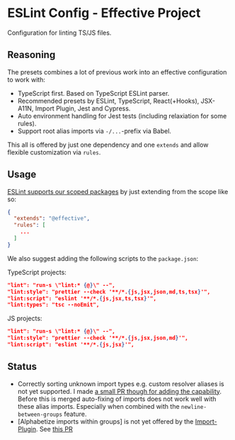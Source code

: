 # ESLint Config - Effective Project

Configuration for linting TS/JS files.

## Reasoning

The presets combines a lot of previous work into an effective configuration to work with:

- TypeScript first. Based on TypeScript ESLint parser.
- Recommended presets by ESLint, TypeScript, React(+Hooks), JSX-A11N, Import Plugin, Jest and Cypress.
- Auto environment handling for Jest tests (including relaxiation for some rules).
- Support root alias imports via `-/...`-prefix via Babel.

This all is offered by just one dependency and one `extends` and allow flexible customization via `rules`.


## Usage

[ESLint supports our scoped packages](https://eslint.org/docs/developer-guide/shareable-configs#npm-scoped-modules) by just extending from the scope like so:

```json
{
  "extends": "@effective",
  "rules": [
    ...
  ]
}
```

We also suggest adding the following scripts to the `package.json`:

TypeScript projects:

```json
"lint": "run-s \"lint:* {@}\" --",
"lint:style": "prettier --check '**/*.{js,jsx,json,md,ts,tsx}'",
"lint:script": "eslint '**/*.{js,jsx,ts,tsx}'",
"lint:types": "tsc --noEmit",
```

JS projects:

```json
"lint": "run-s \"lint:* {@}\" --",
"lint:style": "prettier --check '**/*.{js,jsx,json,md}'",
"lint:script": "eslint '**/*.{js,jsx}'",
```

## Status

- Correctly sorting unknown import types e.g. custom resolver aliases is not yet supported. I made [a small PR though for adding the capability](https://github.com/benmosher/eslint-plugin-import/pull/1375). Before this is merged auto-fixing of imports does not work well with these alias imports. Especially when combined with the `newline-between-groups` feature.
- [Alphabetize imports within groups] is not yet offered by the [Import-Plugin](https://github.com/benmosher/eslint-plugin-import). See [this PR](https://github.com/benmosher/eslint-plugin-import/pull/1105)
